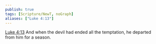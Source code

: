 ```yaml
---
publish: true
tags: [Scripture/NewT, noGraph]
aliases: ["Luke 4:13"]
---
```

[Luke 4:13](https://churchofjesuschrist.org/study/scriptures/nt/luke/4?lang=eng&id=p13#p13) And when the devil had ended all the temptation, he departed from him for a season.
